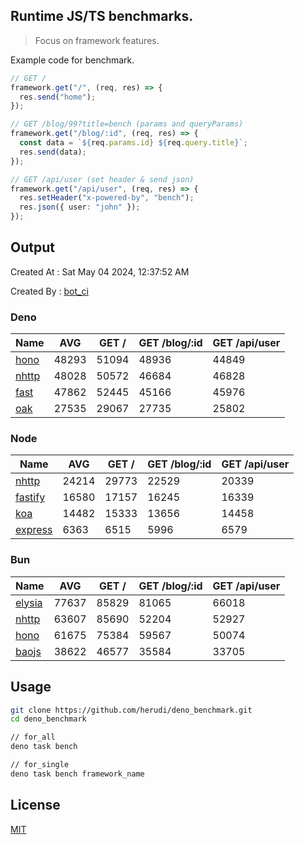 ## Runtime JS/TS benchmarks.

> Focus on framework features.

Example code for benchmark.
```ts
// GET /
framework.get("/", (req, res) => {
  res.send("home");
});

// GET /blog/99?title=bench (params and queryParams)
framework.get("/blog/:id", (req, res) => {
  const data = `${req.params.id} ${req.query.title}`;
  res.send(data);
});

// GET /api/user (set header & send json)
framework.get("/api/user", (req, res) => {
  res.setHeader("x-powered-by", "bench");
  res.json({ user: "john" });
});
```

## Output
Created At : Sat May 04 2024, 12:37:52 AM

Created By : [bot_ci](https://github.com/herudi/deno_benchmarks/commits?author=github-actions%5Bbot%5D)


### Deno
|Name|AVG|GET /|GET /blog/:id|GET /api/user|
|----|----|----|----|----|
|[hono](https://github.com/honojs/hono)|48293|51094|48936|44849|
|[nhttp](https://github.com/nhttp/nhttp)|48028|50572|46684|46828|
|[fast](https://github.com/danteissaias/fast)|47862|52445|45166|45976|
|[oak](https://github.com/oakserver/oak)|27535|29067|27735|25802|
  


### Node
|Name|AVG|GET /|GET /blog/:id|GET /api/user|
|----|----|----|----|----|
|[nhttp](https://github.com/nhttp/nhttp)|24214|29773|22529|20339|
|[fastify](https://github.com/fastify/fastify)|16580|17157|16245|16339|
|[koa](https://github.com/koajs/koa)|14482|15333|13656|14458|
|[express](https://github.com/expressjs/express)|6363|6515|5996|6579|
  


### Bun
|Name|AVG|GET /|GET /blog/:id|GET /api/user|
|----|----|----|----|----|
|[elysia](https://github.com/elysiajs/elysia)|77637|85829|81065|66018|
|[nhttp](https://github.com/nhttp/nhttp)|63607|85690|52204|52927|
|[hono](https://github.com/honojs/hono)|61675|75384|59567|50074|
|[baojs](https://github.com/mattreid1/baojs)|38622|46577|35584|33705|
  



## Usage

```bash
git clone https://github.com/herudi/deno_benchmark.git
cd deno_benchmark

// for_all
deno task bench

// for_single
deno task bench framework_name
```

## License

[MIT](LICENSE)

